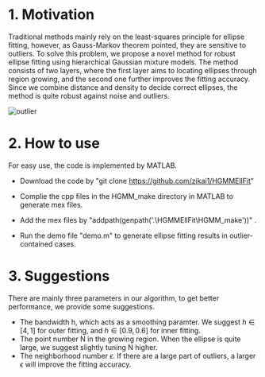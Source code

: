 # 1. Motivation
Traditional methods mainly rely on the least-squares principle for ellipse fitting, however, as Gauss-Markov theorem pointed, they are sensitive to outliers. To solve this problem, we propose a novel method for robust ellipse fitting using hierarchical Gaussian mixture models. The method consists of two layers, where the first layer aims to locating ellipses through region growing, and the second one further improves the fitting accuracy. Since we combine distance and density to decide correct ellipses, the method is quite robust against noise and outliers. 

![outlier](https://github.com/zikai1/HGMMEllFit/blob/main/outlier.png)

# 2. How to use
For easy use, the code is implemented by MATLAB. 
- Download the code by 
"git clone https://github.com/zikai1/HGMMEllFit"

- Complie the cpp files in the HGMM_make directory in MATLAB to generate mex files. 

- Add the mex files by "addpath(genpath('.\HGMMEllFit\HGMM_make'))" .

- Run the demo file "demo.m" to generate ellipse fitting results in outlier-contained cases.

# 3. Suggestions
There are mainly three parameters in our algorithm, to get better performance, we provide some suggestions.
- The bandwidth h, which acts as a smoothing paramter. We suggest $h\in [4, 1]$ for outer fitting, and $h\in [0.9, 0.6]$ for inner fitting.
- The point number N in the growing region. When the ellipse is quite large, we suggest slightly tuning N higher.
- The neighborhood number $\epsilon$. If there are a large part of outliers, a larger $\epsilon$ will improve the fitting accuracy.


